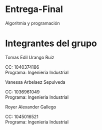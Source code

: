 # Entrega-Final
Algoritmia y programación

# Integrantes del grupo

Tomas Edil Urango Ruiz

CC: 1040374186   
Programa: Ingenieria Industrial

Vanessa Arbelaez Sepulveda

CC: 1036961049    
Programa: Ingenieria Industrial

Royer Alexander Gallego

CC: 1045016521    
Programa: Ingenieria Industrial
